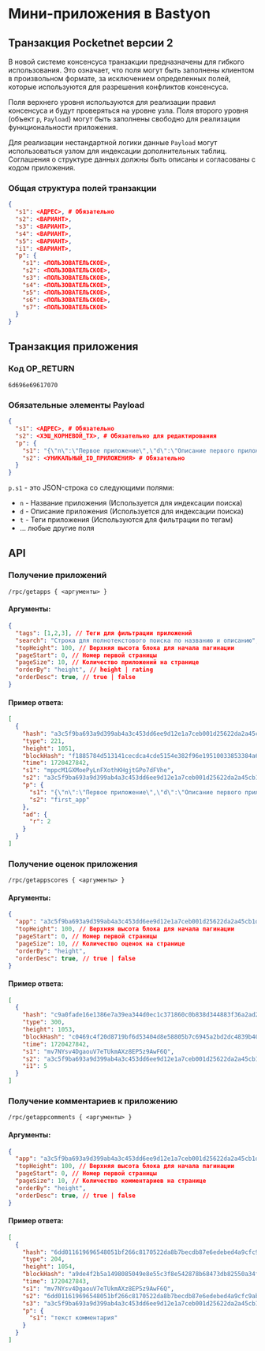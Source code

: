 # Мини-приложения в Bastyon

## Транзакция Pocketnet версии 2

В новой системе консенсуса транзакции предназначены для гибкого использования. Это означает, что поля могут быть заполнены клиентом в произвольном формате, за исключением определенных полей, которые используются для разрешения конфликтов консенсуса.

Поля верхнего уровня используются для реализации правил консенсуса и будут проверяться на уровне узла. Поля второго уровня (объект `p`, `Payload`) могут быть заполнены свободно для реализации функциональности приложения.

Для реализации нестандартной логики данные `Payload` могут использоваться узлом для индексации дополнительных таблиц. Соглашения о структуре данных должны быть описаны и согласованы с кодом приложения.

### Общая структура полей транзакции

```json
{
  "s1": <АДРЕС>, # Обязательно
  "s2": <ВАРИАНТ>,
  "s3": <ВАРИАНТ>,
  "s4": <ВАРИАНТ>,
  "s5": <ВАРИАНТ>,
  "i1": <ВАРИАНТ>,
  "p": {
    "s1": <ПОЛЬЗОВАТЕЛЬСКОЕ>,
    "s2": <ПОЛЬЗОВАТЕЛЬСКОЕ>,
    "s3": <ПОЛЬЗОВАТЕЛЬСКОЕ>,
    "s4": <ПОЛЬЗОВАТЕЛЬСКОЕ>,
    "s5": <ПОЛЬЗОВАТЕЛЬСКОЕ>,
    "s6": <ПОЛЬЗОВАТЕЛЬСКОЕ>,
    "s7": <ПОЛЬЗОВАТЕЛЬСКОЕ>
  }
}
```

## Транзакция приложения

### Код OP_RETURN
```
6d696e69617070
```

### Обязательные элементы Payload
```json
{
  "s1": <АДРЕС>, # Обязательно
  "s2": <ХЭШ_КОРНЕВОЙ_TX>, # Обязательно для редактирования
  "p": {
    "s1": "{\"n\":\"Первое приложение\",\"d\":\"Описание первого приложения\",\"t\":[\"тег1\",\"тег2\"]}",
    "s2": <УНИКАЛЬНЫЙ_ID_ПРИЛОЖЕНИЯ> # Обязательно
  }
}
```

`p.s1` - это JSON-строка со следующими полями:
- `n` - Название приложения (Используется для индексации поиска)
- `d` - Описание приложения (Используется для индексации поиска)
- `t` - Теги приложения (Используются для фильтрации по тегам)
- ... любые другие поля

## API

### Получение приложений

`/rpc/getapps { <аргументы> }`

#### Аргументы:
```json
{
  "tags": [1,2,3], // Теги для фильтрации приложений
  "search": "Строка для полнотекстового поиска по названию и описанию",
  "topHeight": 100, // Верхняя высота блока для начала пагинации
  "pageStart": 0, // Номер первой страницы
  "pageSize": 10, // Количество приложений на странице
  "orderBy": "height", // height | rating
  "orderDesc": true, // true | false
}
```

#### Пример ответа:
```json
[
  {
    "hash": "a3c5f9ba693a9d399ab4a3c453dd6ee9d12e1a7ceb001d25622da2a45cb1d723",
    "type": 221,
    "height": 1051,
    "blockHash": "f1885784d513141cecdca4cde5154e382f96e19510033853384a6e42191dff49",
    "time": 1720427842,
    "s1": "mppcM1GXMoePyLnFXothKHgjtGPo7dFVhe",
    "s2": "a3c5f9ba693a9d399ab4a3c453dd6ee9d12e1a7ceb001d25622da2a45cb1d723",
    "p": {
      "s1": "{\"n\":\"Первое приложение\",\"d\":\"Описание первого приложения\",\"u\":\"first_app.com\",\"e\":\"first_app@first_app.com\"}",
      "s2": "first_app"
    },
    "ad": {
      "r": 2
    }
  }
]
```

### Получение оценок приложения

`/rpc/getappscores { <аргументы> }`

#### Аргументы:

```json
{
  "app": "a3c5f9ba693a9d399ab4a3c453dd6ee9d12e1a7ceb001d25622da2a45cb1d723", // Хэш транзакции (корневой) приложения
  "topHeight": 100, // Верхняя высота блока для начала пагинации
  "pageStart": 0, // Номер первой страницы
  "pageSize": 10, // Количество оценок на странице
  "orderBy": "height",
  "orderDesc": true, // true | false
}
```

#### Пример ответа:

```json
[
  {
    "hash": "c9a0fade16e1386e7a39ea344d0ec1c371860c0b838d344883f36a2ad2f91dcf",
    "type": 300,
    "height": 1053,
    "blockHash": "c0469c4f20d8719bf6d53404d8e58805b7c6945a2bd2dc4839b402e615dd3a1a",
    "time": 1720427842,
    "s1": "mv7NYsv4DgaouV7eTUkmAXz8EP5z9AwF6Q",
    "s2": "a3c5f9ba693a9d399ab4a3c453dd6ee9d12e1a7ceb001d25622da2a45cb1d723", // Хэш транзакции приложения
    "i1": 5
  }
]
```

### Получение комментариев к приложению

`/rpc/getappcomments { <аргументы> }`

#### Аргументы:

```json
{
  "app": "a3c5f9ba693a9d399ab4a3c453dd6ee9d12e1a7ceb001d25622da2a45cb1d723", // Хэш транзакции (корневой) приложения
  "topHeight": 100, // Верхняя высота блока для начала пагинации
  "pageStart": 0, // Номер первой страницы
  "pageSize": 10, // Количество комментариев на странице
  "orderBy": "height",
  "orderDesc": true, // true | false
}
```

#### Пример ответа:

```json
[
  {
    "hash": "6dd011619696548051bf266c8170522da8b7becdb87e6edebed4a9cfc9abc9f1",
    "type": 204,
    "height": 1054,
    "blockHash": "a9de4f2b5a1498085049e8e55c3f8e542878b68473db82550a34fb80b44eb311",
    "time": 1720427843,
    "s1": "mv7NYsv4DgaouV7eTUkmAXz8EP5z9AwF6Q",
    "s2": "6dd011619696548051bf266c8170522da8b7becdb87e6edebed4a9cfc9abc9f1", // Хэш корневой транзакции комментария
    "s3": "a3c5f9ba693a9d399ab4a3c453dd6ee9d12e1a7ceb001d25622da2a45cb1d723", // Хэш транзакции приложения
    "p": {
      "s1": "текст комментария"
    }
  }
]
```